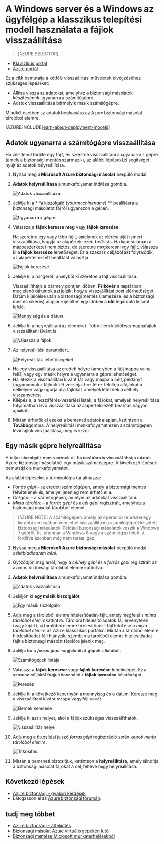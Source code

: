 <properties
   pageTitle="Adatok visszaállítása a Windows Server vagy Windows-ügyfél használata a klasszikus telepítési modell Azure |} Microsoft Azure"
   description="Megtudhatja, hogy miként állíthatja helyre a Windows Server vagy Windows-ügyfél."
   services="backup"
   documentationCenter=""
   authors="saurabhsensharma"
   manager="shivamg"
   editor=""/>

<tags
   ms.service="backup"
   ms.workload="storage-backup-recovery"
     ms.tgt_pltfrm="na"
     ms.devlang="na"
     ms.topic="article"
     ms.date="08/02/2016"
     ms.author="trinadhk; jimpark; markgal;"/>

# <a name="restore-files-to-a-windows-server-or-windows-client-machine-using-the-classic-deployment-model"></a>A Windows server és a Windows az ügyfélgép a klasszikus telepítési modell használata a fájlok visszaállítása

> [AZURE.SELECTOR]
- [Klasszikus portál](backup-azure-restore-windows-server-classic.md)
- [Azure portál](backup-azure-restore-windows-server.md)

Ez a cikk bemutatja a kétféle visszaállítási műveletek elvégzéséhez szükséges lépéseket:

- Állítsa vissza az adatokat, amelyhez a biztonsági másolatok készítésének ugyanarra a számítógépre.
- Adatok visszaállítása bármelyik másik számítógépre.

Mindkét esetben az adatok beolvasása az Azure biztonsági másolat tárolóból elemre.

[AZURE.INCLUDE [learn-about-deployment-models](../../includes/learn-about-deployment-models-classic-include.md)]

## <a name="recover-data-to-the-same-machine"></a>Adatok ugyanarra a számítógépre visszaállítása
Ha véletlenül törölte egy fájlt, és szeretné visszaállítani a ugyanarra a gépre (amely a biztonsági mentés származik), az alábbi lépésekkel segítséget nyújt az adatok helyreállítása.

1. Nyissa meg a **Microsoft Azure biztonsági másolat** beépülő modul.
2. **Adatok helyreállítása** a munkafolyamat indítása gombra.

    ![Adatok visszaállítása](./media/backup-azure-restore-windows-server-classic/recover.png)

3. Jelölje ki a * *a kiszolgáló (*yourmachinename*) ** beállításra a biztonsági másolatot fájlról ugyanazon a gépen.

    ![Ugyanarra a gépre](./media/backup-azure-restore-windows-server-classic/samemachine.png)

4. Válassza a **fájlok keresse meg** vagy **fájlok keresése**.

    Ha szeretne egy vagy több fájlt, amelynek az elérési útját ismert visszaállítása, hagyja az alapértelmezett beállítás. Ha kapcsolatban a mappaszerkezet nem biztos, de szeretne megkeresni egy fájlt, válassza ki a **fájlok keresése** lehetőséget. Ez a szakasz céljából azt folytatódik, az alapértelmezett beállítást választja.

    ![Fájlok keresése](./media/backup-azure-restore-windows-server-classic/browseandsearch.png)

5. Jelölje ki a hangerőt, amelyből ki szeretne a fájl visszaállítása.

    Visszaállíthatja a bármely pontján időben. **Félkövér** a naptárban megjelenő dátumok azt jelzik, hogy a visszaállítási pont elérhetőségét. Dátum kijelölése után a biztonsági mentés ütemezése (és a biztonsági mentés sikeres) alapján kijelölhet egy időben a **idő** legördülő listáról lefelé.

    ![Mennyiség és a dátum](./media/backup-azure-restore-windows-server-classic/volanddate.png)

6. Jelölje ki a helyreállítani az elemeket. Több elem kijelölése/mappafájlok visszaállítani kívánt is.

    ![Válassza a fájlok](./media/backup-azure-restore-windows-server-classic/selectfiles.png)

7. Az helyreállítási paramétert.

    ![Helyreállítási lehetőségeket](./media/backup-azure-restore-windows-server-classic/recoveroptions.png)

  - Ha egy visszaállítása az eredeti helyre (amelyben a fájl/mappa volna felül) vagy egy másik helyre a ugyanarra a gépre lehetőséget.
  - Ha létezik a visszaállítani kívánt fájl vagy mappa a célt, példányt (ugyanannak a fájlnak két verziója) hoz létre, felülírja a fájlokat a célhelyen vagy ugorja át a fájlokat, amelyek léteznek a célhely visszanyerése.
  - Kilépés a, a hozzáférés-vezérlési listák, a fájlokat, amelyek helyreállítása folyamatban lévő visszaállítása az alapértelmezett beállítás nagyon ajánlott.

8. Miután érhetők el ezeket a bemeneti adatok alapján, kattintson a **Tovább**gombra. A helyreállítási munkafolyamat ezen a számítógépen lévő fájlok visszaállítása, meg is kezdi.

## <a name="recover-to-an-alternate-machine"></a>Egy másik gépre helyreállítása
A teljes kiszolgáló nem vesznek el, ha továbbra is visszaállíthatja adatok Azure biztonsági másolatból egy másik számítógépre. A következő lépések bemutatják a munkafolyamatot.  

Az alábbi lépéseket a terminológia tartalmazza:

- *Forrás gépi* – az eredeti számítógépen, amely a biztonsági mentés felvételének és, amelyet jelenleg nem érhető el a.
- *Cél gépi* – a számítógépen, amelyre az adatokat visszaállítani.
- *Minta tárolóra* – a *forrás gépi* és a *cél gépi* regisztrált, amelyhez a biztonsági másolat tárolóból elemre. <br/>

> [AZURE.NOTE] A számítógépen, amely az operációs rendszer egy korábbi verziójában nem lehet visszaállítani a számítógépről készített biztonsági másolatok. Például biztonsági másolatok veszik a Windows 7 gépről, ha, ahonnan a Windows 8 vagy a számítógép felett. A fordítva azonban még nem tartsa igaz.

1. Nyissa meg a **Microsoft Azure biztonsági másolat** beépülő modul *céltábladiagram gépi*.
2. Győződjön meg arról, hogy a *célhely gépi* és a *forrás gépi* regisztrált az azonos biztonsági tárolóból elemre kattintva.
3. **Adatok helyreállítása** a munkafolyamat indítása gombra.

    ![Adatok visszaállítása](./media/backup-azure-restore-windows-server-classic/recover.png)

4. Jelöljön ki **egy másik kiszolgálót**

    ![Egy másik kiszolgáló](./media/backup-azure-restore-windows-server-classic/anotherserver.png)

5. Adja meg a tárolóból elemre hitelesítőadat-fájlt, amely megfelel a *minta tárolóból elemre*kattintva. Tárolóra hitelesítő adatok fájl érvénytelen (vagy lejárt), új tárolóból elemre hitelesítőadat-fájl letöltése a *minta tárolóból elemre* az Azure klasszikus portálon. Miután a tárolóból elemre hitelesítőadat-fájl hiányzik, szemben a tárolóból elemre hitelesítőadat-fájlt a biztonsági másolat tárolóra jelenik meg.

6. Jelölje be a *forrás gépi* megjelenített gépek a listából.

    ![Számítógépek listája](./media/backup-azure-restore-windows-server-classic/machinelist.png)

7. Válassza a **fájlok keresése** vagy **fájlok keresése** lehetőséget. Ez a szakasz céljából fogjuk használni a **fájlok keresése** lehetőséget.

    ![Keresés](./media/backup-azure-restore-windows-server-classic/search.png)

8. Jelölje ki a következő képernyőn a mennyiség és a dátum. Keresse meg a visszaállítani kívánt mappa vagy fájl nevét.

    ![Elemek keresése](./media/backup-azure-restore-windows-server-classic/searchitems.png)

9. Jelölje ki azt a helyet, ahol a fájlok szükséges visszaállíthatók.

    ![Visszaállítás helye](./media/backup-azure-restore-windows-server-classic/restorelocation.png)

10. Adja meg a titkosítási jelszó *forrás gépi* regisztráció során kapott *minta tárolóból elemre*.

    ![Titkosítás:](./media/backup-azure-restore-windows-server-classic/encryption.png)

11. Miután a bemeneti biztosítjuk, kattintson a **helyreállítása**, amely elindítja a biztonsági másolat fájlokat a cél, feltéve hogy helyreállítása.

## <a name="next-steps"></a>Következő lépések
- [Azure biztonsági – gyakori kérdések](backup-azure-backup-faq.md)
- Látogasson el az [Azure biztonsági fórumán](http://go.microsoft.com/fwlink/p/?LinkId=290933).

## <a name="learn-more"></a>tudj meg többet
- [Azure biztonsági – áttekintés](http://go.microsoft.com/fwlink/p/?LinkId=222425)
- [Biztonsági másolat Azure virtuális gépeken futó](backup-azure-vms-introduction.md)
- [Biztonsági mentése Microsoft munkaterhelésekből](backup-azure-dpm-introduction.md)
